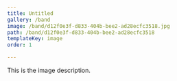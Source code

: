 ```yaml
---
title: Untitled
gallery: /band
image: /band/d12f0e3f-d833-404b-bee2-ad28ecfc3518.jpg
path: /band/d12f0e3f-d833-404b-bee2-ad28ecfc3518
templateKey: image
order: 1

---
```


This is the image description.
